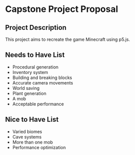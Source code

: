 # Capstone Project Proposal

## Project Description

This project aims to recreate the game Minecraft using p5.js. 

## Needs to Have List

- Procedural generation
- Inventory system
- Building and breaking blocks
- Accurate camera movements
- World saving
- Plant generation
- A mob
- Acceptable performance

## Nice to Have List

- Varied biomes
- Cave systems
- More than one mob
- Performance optimization
